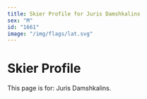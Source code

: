 ```yaml
---
title: Skier Profile for Juris Damshkalins
sex: "M"
id: "1661"
image: "/img/flags/lat.svg" 
---
```


# Skier Profile

This page is for: Juris Damshkalins.
    